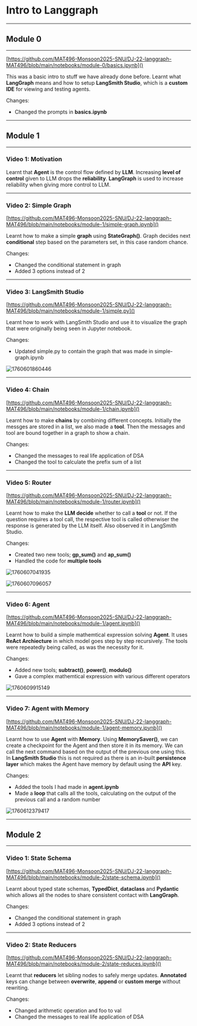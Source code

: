 # Intro to Langgraph

---

## Module 0

---

[https://github.com/MAT496-Monsoon2025-SNU/DJ-22-langgraph-MAT496/blob/main/notebooks/module-0/basics.ipynb]()

This was a basic intro to stuff we have already done before. Learnt what **LangGraph** means and how to setup **LangSmith Studio**, which is a **custom IDE** for viewing and testing agents.

Changes:

* Changed the prompts in **basics.ipynb**

---

## Module 1

---

### Video 1: Motivation

Learnt that **Agent** is the control flow defined by **LLM**. Increasing **level of control** given to LLM drops the **reliability**. **LangGraph** is used to increase reliability when giving more control to LLM.

---

### Video 2: Simple Graph

[https://github.com/MAT496-Monsoon2025-SNU/DJ-22-langgraph-MAT496/blob/main/notebooks/module-1/simple-graph.ipynb]()

Learnt how to make a simple **graph** using **StateGraph()**. Graph decides next **conditional** step based on the parameters set, in this case random chance.

Changes:

* Changed the conditional statement in graph
* Added 3 options instead of 2

---

### Video 3: LangSmith Studio

[https://github.com/MAT496-Monsoon2025-SNU/DJ-22-langgraph-MAT496/blob/main/notebooks/module-1/simple.py]()

Learnt how to work with LangSmith Studio and use it to visualize the graph that were originally being seen in Jupyter notebook.

Changes:

* Updated simple.py to contain the graph that was made in simple-graph.ipynb

![1760601860446](image/Video_3_Module_1.png)

---

### Video 4: Chain

[https://github.com/MAT496-Monsoon2025-SNU/DJ-22-langgraph-MAT496/blob/main/notebooks/module-1/chain.ipynb]()

Learnt how to make **chains** by combining different concepts. Initially the messges are stored in a list, we also made a **tool**. Then the messages and tool are bound together in a graph to show a chain.

Changes:

* Changed the messages to real life application of DSA
* Changed the tool to calculate the prefix sum of a list

---

### Video 5: Router

[https://github.com/MAT496-Monsoon2025-SNU/DJ-22-langgraph-MAT496/blob/main/notebooks/module-1/router.ipynb]()

Learnt how to make the **LLM decide** whether to call a **tool** or not. If the question requires a tool call, the respective tool is called otherwiser the response is generated by the LLM itself. Also observed it in LangSmith Studio.

Changes:

* Created two new tools; **gp_sum()** and **ap_sum()**
* Handled the code for **multiple tools**

![1760607041935](image/Video_5_Module_1_1.png)

![1760607096057](image/Video_5_Module_1_2.png)

---

### Video 6: Agent

[https://github.com/MAT496-Monsoon2025-SNU/DJ-22-langgraph-MAT496/blob/main/notebooks/module-1/agent.ipynb]()

Learnt how to build a simple mathemtical expression solving **Agent**. It uses **ReAct Archiecture** in which model goes step by step recursively. The tools were repeatedly being called, as was the necessity for it.

Changes:

* Added new tools; **subtract()**, **power()**, **modulo()**
* Gave a complex mathemtical expression with various different operators

![1760609915149](image/Video_6_Module_1.png)

---

### Video 7: Agent with Memory

[https://github.com/MAT496-Monsoon2025-SNU/DJ-22-langgraph-MAT496/blob/main/notebooks/module-1/agent-memory.ipynb]()

Learnt how to use **Agent** with **Memory**. Using **MemorySaver()**, we can create a checkpoint for the Agent and then store it in its memory. We can call the next command based on the output of the previous one using this. In **LangSmith Studio** this is not required as there is an in-built **persistence layer** which makes the Agent have memory by default using the **API** key.

Changes:

* Added the tools I had made in **agent.ipynb**
* Made a **loop** that calls all the tools, calculating on the output of the previous call and a random number

![1760612379417](image/Video_7_Module_1.png)

---

## Module 2

---

### Video 1: State Schema

[https://github.com/MAT496-Monsoon2025-SNU/DJ-22-langgraph-MAT496/blob/main/notebooks/module-2/state-schema.ipynb]()

Learnt about typed state schemas, **TypedDict**, **dataclass** and **Pydantic** which allows all the nodes to share consistent contact with **LangGraph**.

Changes:

* Changed the conditional statement in graph
* Added 3 options instead of 2

---

### Video 2: State Reducers

[https://github.com/MAT496-Monsoon2025-SNU/DJ-22-langgraph-MAT496/blob/main/notebooks/module-2/state-reduces.ipynb]()

Learnt that **reducers** let sibling nodes to safely merge updates. **Annotated** keys can change between **overwrite**, **append** or **custom** **merge** without rewriting. 

Changes:

* Changed arithmetic operation and foo to val
* Changed the messages to real life application of DSA
